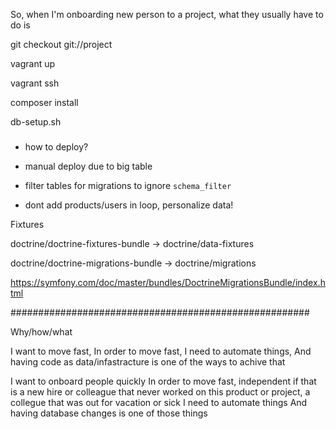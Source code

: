




So, when I'm onboarding new person to a project, what they usually have to do is


git checkout git://project

vagrant up

vagrant ssh

composer install

db-setup.sh


###



 - how to deploy?
 - manual deploy due to big table
 - filter tables for migrations to ignore `schema_filter`

 - dont add products/users in loop, personalize data!
 

 Fixtures

 doctrine/doctrine-fixtures-bundle 
  -> doctrine/data-fixtures

 doctrine/doctrine-migrations-bundle
  -> doctrine/migrations 



https://symfony.com/doc/master/bundles/DoctrineMigrationsBundle/index.html


######################################################



Why/how/what

I want to move fast, 
In order to move fast, I need to automate things, 
And having code as data/infastracture is one of the ways to achive that



I want to onboard people quickly
In order to move fast, independent if that is a new hire or colleague that never worked on this product or project, a collegue that was out for vacation or sick
I need to automate things
And having database changes is one of those things

